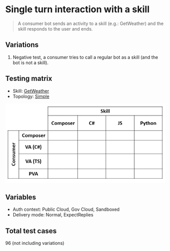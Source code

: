 # Single turn interaction with a skill

> A consumer bot sends an activity to a skill (e.g.: GetWeather) and the skill responds to the user and ends.

## Variations

1. Negative test, a consumer tries to call a regular bot as a skill (and the bot is not a skill).

## Testing matrix

- Skill: [GetWeather](../SkillsFunctionalTesting.md#getweather-skill)
- Topology: [Simple](../SkillsFunctionalTesting.md#simple)

![Test matrix](../media/Simple.jpg)

## Variables

- Auth context: Public Cloud, Gov Cloud, Sandboxed
- Delivery mode: Normal, ExpectReplies

## Total test cases

96 (not including variations)
